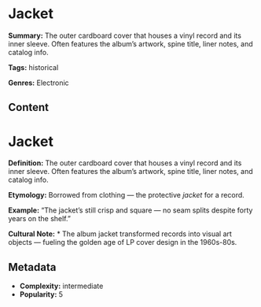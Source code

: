 # Jacket

**Summary:** The outer cardboard cover that houses a vinyl record and its inner sleeve. Often features the album’s artwork, spine title, liner notes, and catalog info.

**Tags:** historical

**Genres:** Electronic

## Content

# Jacket

**Definition:** The outer cardboard cover that houses a vinyl record and its inner sleeve. Often features the album’s artwork, spine title, liner notes, and catalog info.

**Etymology:** Borrowed from clothing — the protective *jacket* for a record.

**Example:** “The jacket’s still crisp and square — no seam splits despite forty years on the shelf.”

**Cultural Note:** * The album jacket transformed records into visual art objects — fueling the golden age of LP cover design in the 1960s-80s.

## Metadata

- **Complexity:** intermediate
- **Popularity:** 5
